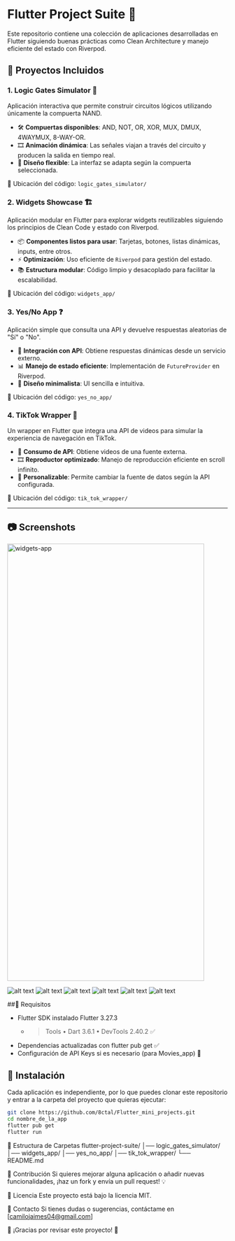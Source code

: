 # Flutter Project Suite 🚀  

Este repositorio contiene una colección de aplicaciones desarrolladas en Flutter siguiendo buenas prácticas como Clean Architecture y manejo eficiente del estado con Riverpod.  

## 📌 Proyectos Incluidos  

### 1. **Logic Gates Simulator** 🔲  
Aplicación interactiva que permite construir circuitos lógicos utilizando únicamente la compuerta NAND.  
- 🛠️ **Compuertas disponibles**: AND, NOT, OR, XOR, MUX, DMUX, 4WAYMUX, 8-WAY-OR.  
- 🎞️ **Animación dinámica**: Las señales viajan a través del circuito y producen la salida en tiempo real.  
- 📐 **Diseño flexible**: La interfaz se adapta según la compuerta seleccionada.  

📂 Ubicación del código: `logic_gates_simulator/`  

### 2. **Widgets Showcase** 🏗️  
Aplicación modular en Flutter para explorar widgets reutilizables siguiendo los principios de Clean Code y estado con Riverpod.  
- 📦 **Componentes listos para usar**: Tarjetas, botones, listas dinámicas, inputs, entre otros.  
- ⚡ **Optimización**: Uso eficiente de `Riverpod` para gestión del estado.  
- 📚 **Estructura modular**: Código limpio y desacoplado para facilitar la escalabilidad.  

📂 Ubicación del código: `widgets_app/`  

### 3. **Yes/No App** ❓  
Aplicación simple que consulta una API y devuelve respuestas aleatorias de "Sí" o "No".  
- 🔄 **Integración con API**: Obtiene respuestas dinámicas desde un servicio externo.  
- 📊 **Manejo de estado eficiente**: Implementación de `FutureProvider` en Riverpod.  
- 🎨 **Diseño minimalista**: UI sencilla e intuitiva.  

📂 Ubicación del código: `yes_no_app/`  

### 4. **TikTok Wrapper** 🎥  
Un wrapper en Flutter que integra una API de videos para simular la experiencia de navegación en TikTok.  
- 📡 **Consumo de API**: Obtiene videos de una fuente externa.  
- 🎞️ **Reproductor optimizado**: Manejo de reproducción eficiente en scroll infinito.  
- 🔧 **Personalizable**: Permite cambiar la fuente de datos según la API configurada.  

📂 Ubicación del código: `tik_tok_wrapper/`  

---  
## 📷 Screenshots
<img src="screenshots/Screenshot_1739563512.png" alt="widgets-app" width="450" height="1000">

![alt text](screenshots/Screenshot_1739563512.png)
![alt text](screenshots//Screenshot_1739563556.png)
![alt text](screenshots//Screenshot_1739563528.png)
![alt text](screenshots//Screenshot_1739563865.png)
![alt text](screenshots//Screenshot_1739563871.png)
![alt text](screenshots//Screenshot_1739563896.png)

##📌 Requisitos
- Flutter SDK instalado Flutter 3.27.3 
  - > Tools • Dart 3.6.1 • DevTools 2.40.2 ✅
- Dependencias actualizadas con flutter pub get ✅
- Configuración de API Keys si es necesario (para Movies_app) 🔑

## 🚀 Instalación  

Cada aplicación es independiente, por lo que puedes clonar este repositorio y entrar a la carpeta del proyecto que quieras ejecutar:  

```sh
git clone https://github.com/8ctal/Flutter_mini_projects.git
cd nombre_de_la_app
flutter pub get
flutter run
```
📖 Estructura de Carpetas
flutter-project-suite/
│── logic_gates_simulator/
│── widgets_app/
│── yes_no_app/
│── tik_tok_wrapper/
└── README.md

📢 Contribución
Si quieres mejorar alguna aplicación o añadir nuevas funcionalidades, ¡haz un fork y envía un pull request! 💡

📜 Licencia
Este proyecto está bajo la licencia MIT.

📩 Contacto
Si tienes dudas o sugerencias, contáctame en [camilojaimes04@gmail.com]

🎯 ¡Gracias por revisar este proyecto! 🚀
